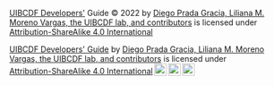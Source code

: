 [UIBCDF Developers'](https://github.com/uibcdf/Developer-Guidelines) Guide © 2022 by [Diego Prada Gracia, Liliana M. Moreno Vargas, the UIBCDF lab, and contributors](https://github.com/uibcdf) is licensed under [Attribution-ShareAlike 4.0 International](https://creativecommons.org/licenses/by-sa/4.0/?ref=chooser-v1)

<p xmlns:cc="http://creativecommons.org/ns#" xmlns:dct="http://purl.org/dc/terms/"><a property="dct:title" rel="cc:attributionURL" href="https://github.com/uibcdf/Developer-Guidelines">UIBCDF Developers' Guide</a> by <a rel="cc:attributionURL dct:creator" property="cc:attributionName" href="https://github.com/uibcdf">Diego Prada Gracia, Liliana M. Moreno Vargas, the UIBCDF lab, and contributors</a> is licensed under <a href="http://creativecommons.org/licenses/by-sa/4.0/?ref=chooser-v1" target="_blank" rel="license noopener noreferrer" style="display:inline-block;">Attribution-ShareAlike 4.0 International<img style="height:22px!important;margin-left:3px;vertical-align:text-bottom;" src="https://mirrors.creativecommons.org/presskit/icons/cc.svg?ref=chooser-v1"><img style="height:22px!important;margin-left:3px;vertical-align:text-bottom;" src="https://mirrors.creativecommons.org/presskit/icons/by.svg?ref=chooser-v1"><img style="height:22px!important;margin-left:3px;vertical-align:text-bottom;" src="https://mirrors.creativecommons.org/presskit/icons/sa.svg?ref=chooser-v1"></a></p>


